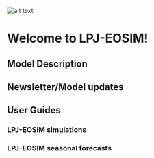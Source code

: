 <img src="https://earth.gov/ghgcenter/ch4-wetland--cover.611a718d.jpeg" alt="alt text" style="max-width: 100%;"><br>
# Welcome to LPJ-EOSIM!

## Model Description

## Newsletter/Model updates

## User Guides

### LPJ-EOSIM simulations

### LPJ-EOSIM seasonal forecasts


